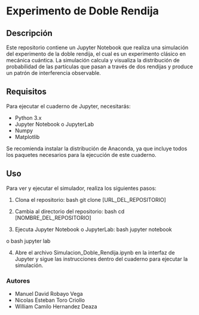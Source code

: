 
# Experimento de Doble Rendija 

## Descripción

Este repositorio contiene un Jupyter Notebook que realiza una simulación del experimento de la doble rendija, el cual es un experimento clásico en mecánica cuántica. La simulación calcula y visualiza la distribución de probabilidad de las partículas que pasan a través de dos rendijas y produce un patrón de interferencia observable.


## Requisitos

Para ejecutar el cuaderno de Jupyter, necesitarás:

- Python 3.x
- Jupyter Notebook o JupyterLab
- Numpy
- Matplotlib

Se recomienda instalar la distribución de Anaconda, ya que incluye todos los paquetes necesarios para la ejecución de este cuaderno.


## Uso

Para ver y ejecutar el simulador, realiza los siguientes pasos:

1. Clona el repositorio:
bash
git clone [URL_DEL_REPOSITORIO]


2. Cambia al directorio del repositorio:
bash
cd [NOMBRE_DEL_REPOSITORIO]


3. Ejecuta Jupyter Notebook o JupyterLab:
bash
jupyter notebook

o
bash
jupyter lab


4. Abre el archivo Simulacion_Doble_Rendija.ipynb en la interfaz de Jupyter y sigue las instrucciones dentro del cuaderno para ejecutar la simulación.

### Autores
- Manuel David Robayo Vega
- Nicolas Esteban Toro Criollo
- William Camilo Hernandez Deaza
